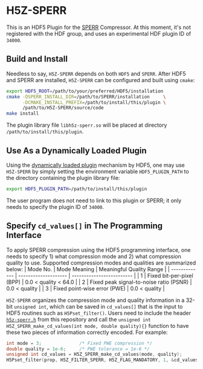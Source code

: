 # H5Z-SPERR
This is an HDF5 Plugin for the [SPERR](https://github.com/ncar/sperr) Compressor.
At this moment, it's not registered with the HDF group, and uses an experimental
HDF plugin ID of `34000`.

## Build and Install
Needless to say, `H5Z-SPERR` depends on both `HDF5` and `SPERR`. 
After HDF5 and SPERR are installed, `H5Z-SPERR` can be configured and built using `cmake`:
```bash
export HDF5_ROOT=/path/to/your/preferred/HDF5/installation
cmake -DSPERR_INSTALL_DIR=/path/to/SPERR/installation     \
      -DCMAKE_INSTALL_PREFIX=/path/to/install/this/plugin \
      /path/to/H5Z-SPERR/source/code
make install
```
The plugin library file `libh5z-sperr.so` will be placed at directory `/path/to/install/this/plugin`.

## Use As a Dynamically Loaded Plugin
Using the [dynamically loaded plugin](https://docs.hdfgroup.org/hdf5/rfc/HDF5DynamicallyLoadedFilters.pdf) mechanism by HDF5,
one may use `H5Z-SPERR` by simply setting the environment variable `HDF5_PLUGIN_PATH` to the directory containing the plugin
library file:
```bash
export HDF5_PLUGIN_PATH=/path/to/install/this/plugin
```
The user program does not need to link to this plugin or SPERR; it only needs to specify the plugin ID of `34000`.

##  Specify `cd_values[]` in The Programming Interface
To apply SPERR compression using the HDF5 programming interface, one needs to specify 1) what compression mode and 2)
what compression quality to use. Supported compression modes and qualities are summarized below:
| Mode No.      | Mode Meaning         | Meaningful Quality Range  |
| ------------- | -------------------- | ------------------------- |
| 1             | Fixed bit-per-pixel (BPP) | 0.0 < quality < 64.0 |
| 2             | Fixed peak signal-to-noise ratio (PSNR) | 0.0 < quality |
| 3             | Fixed point-wise error (PWE)            | 0.0 < quality |

`H5Z-SPERR` organizes the compression mode and quality information in a 32-bit `unsigned int`,
which can be saved in `cd_values[]` that is the input to HDF5 routines such as `H5Pset_filter()`.
Users need to include the header [`h5z-sperr.h`](https://github.com/NCAR/H5Z-SPERR/blob/main/include/h5z-sperr.h) from this repository
and call the `unsigned int H5Z_SPERR_make_cd_values(int mode, double quality){}` function 
to have these two pieces of information correctly encoded. For example:
```C++
int mode = 3;              /* Fixed PWE compression */
double quality = 1e-6;     /* PWE tolerance = 1e-6 */
unsigned int cd_values = H5Z_SPERR_make_cd_values(mode, quality);           /* Generate cd_values */
H5Pset_filter(prop, H5Z_FILTER_SPERR, H5Z_FLAG_MANDATORY, 1, &cd_values);   /* Specify SPERR compression in HDF5 */
```
